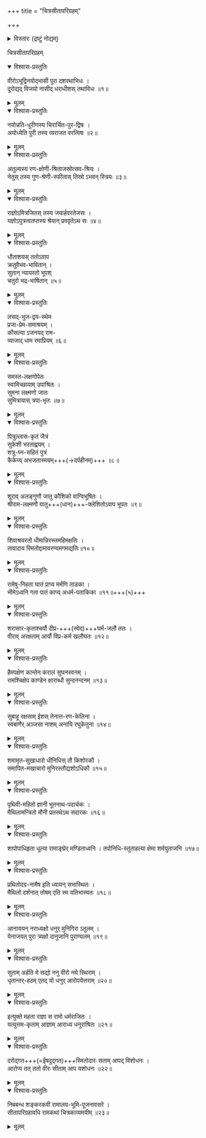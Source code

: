 +++
title = "चित्रसीतापरिग्रहम्"

+++

<details><summary>विस्तारः (द्रष्टुं नोद्यम्)</summary>

Below is a kavya, composed by me, on the auspicious occasion of Bhumipujana. The poem, in 22 verses, composed entirely in the dushkara Gomutrikabandha, narrates the story of Shri Rama till his marriage with Sita. 

इति शङ्करः।

- कर्ता - राजारामजशङ्करः
- गोमूत्रिकाबन्धे ऽस्ति।
</details>


  

चित्रसीतापरिग्रहम्




<details open><summary>विश्वास-प्रस्तुतिः</summary>

वीरोऽभूद्विनयोद्भासी पुरा दशरथाभिधः ।  
दूरोद्यद् विजयो नासीद् धराधीशस् तथाविधः ॥१॥
</details>

<details><summary>मूलम्</summary>

वीरोऽभूद् विनयोद्भासी पुरा दशरथाभिधः ।  
दूरोद्यद्-विजयो नासीद्-धराधीशस् तथाविधः ॥१॥
</details>


<details open><summary>विश्वास-प्रस्तुतिः</summary>

नयोन्नति-धुरीणस्य चिरार्चित-पुर-द्विषः ।  
अयोध्येति पुरी तस्य व्यराजत वरत्विषः ॥२॥
</details>

<details><summary>मूलम्</summary>

नयोन्नति-धुरीणस्य चिरार्चित-पुर-द्विषः ।  
अयोध्येति पुरी तस्य व्यराजत वरत्विषः ॥२॥
</details>


<details open><summary>विश्वास-प्रस्तुतिः</summary>

अतुल्यस्य रण-क्षोणी-श्रिताजस्रोत्सव-श्रियः ।  
नेतुस् तस्य गुण-श्रेणी-स्फीतास् तिस्रो ऽभवन् स्त्रियः ॥३॥
</details>

<details><summary>मूलम्</summary>

अतुल्यस्य रण-क्षोणी-श्रिताजस्रोत्सव-श्रियः ।  
नेतुस् तस्य गुण-श्रेणी-स्फीतास् तिस्रो ऽभवन् स्त्रियः ॥३॥
</details>



<details open><summary>विश्वास-प्रस्तुतिः</summary>

राज्ञोऽमित्रजितस् तस्य जयार्हवरतेजसः ।  
यज्ञोऽपुत्रत्वतप्तस्य श्रेयान् प्रववृतेऽथ सः ॥४॥
</details>

<details><summary>मूलम्</summary>

राज्ञोऽमित्रजितस्तस्य जयार्हवरतेजसः ।
यज्ञोऽपुत्रत्वतप्तस्य श्रेयान्प्रववृतेऽथ सः ॥४॥
</details>





<details open><summary>विश्वास-प्रस्तुतिः</summary>

धौताशयस् ततोऽवाप  
क्रतुवैभव-भावितान् ।  
सुतान् न्यायरतो भूपश्  
चतुरो भद्र-भाषितान् ॥५॥
</details>

<details><summary>मूलम्</summary>

धौताशयस्ततोऽवाप क्रतुवैभवभावितान् ।  
सुतान्न्यायरतो भूपश्चतुरो भद्रभाषितान् ॥५॥
</details>




<details open><summary>विश्वास-प्रस्तुतिः</summary>

लसद्-भुज-द्वय-स्थेम  
प्रजा-प्रेम-समाश्रयम् ।  
कौसल्या ऽजनयद् राम-  
व्याजाद् धाम रमाप्रियम् ॥६॥
</details>

<details><summary>मूलम्</summary>

लसद्भुजद्वयस्थेम प्रजाप्रेमसमाश्रयम् ।  
कौसल्याजनयद्रामव्याजाद्धाम रमाप्रियम् ॥६॥
</details>




<details open><summary>विश्वास-प्रस्तुतिः</summary>

समस्त-लक्षणोपेतः  
स्वामिच्छायाम् उपाश्रितः ।  
सुमना लक्ष्मणो जातः  
सुमित्रायास् त्रपा-भृतः ॥७॥
</details>

<details><summary>मूलम्</summary>

समस्तलक्षणोपेतः स्वामिच्छायामुपाश्रितः ।  
सुमना लक्ष्मणो जातः सुमित्रायास्त्रपाभृतः ॥७॥
</details>




<details open><summary>विश्वास-प्रस्तुतिः</summary>

पित्रुल्लास-कृतं जैत्रं  
सुकेशी भरताह्वयम् ।  
शत्रु-घ्न-सहितं पुत्रं  
कैकेय्य् अभजतास्मयम्+++(→दर्पहीनम्)+++ ॥८॥
</details>

<details><summary>मूलम्</summary>

पित्रुल्लासकृतं जैत्रं सुकेशी भरताह्वयम् ।  
शत्रुघ्नसहितं पुत्रं कैकेय्यभजतास्मयम् ॥८॥
</details>




<details open><summary>विश्वास-प्रस्तुतिः</summary>

शूराव् अलङ्गुणौ जातु कौशिको वाग्विभूषितः ।  
श्रीराम-लक्ष्मणौ यातु+++(धान)+++-क्लेशितोऽवाप भूपतः ॥९॥
</details>

<details><summary>मूलम्</summary>

शूरावलङ्गुणौ जातु कौशिको वाग्विभूषितः ।  
श्रीरामलक्ष्मणौ यातुक्लेशितोऽवाप भूपतः ॥९॥
</details>




<details open><summary>विश्वास-प्रस्तुतिः</summary>

शिवाश्रयरतो धीमान्निरस्तमहिमक्षतिः ।  
तावादाय स्मितोद्दामावरण्यमगमद्यतिः॥१०॥
</details>

<details><summary>मूलम्</summary>

शिवाश्रयरतो धीमान्निरस्तमहिमक्षतिः ।  
तावादाय स्मितोद्दामावरण्यमगमद्यतिः॥१०॥
</details>




<details open><summary>विश्वास-प्रस्तुतिः</summary>

रामेषु-निहता घातं प्राप्य मर्मणि ताडका ।  
भीमेऽध्वनि गता पातं काप्य् अधर्म-पताकिका ॥११॥+++(५)+++
</details>

<details><summary>मूलम्</summary>

रामेषुनिहता घातं प्राप्य मर्मणि ताडका ।  
भीमेऽध्वनि गता पातं काप्यधर्मपताकिका ॥११॥
</details>




<details open><summary>विश्वास-प्रस्तुतिः</summary>

शरासार-कृताश्चर्यौ दीप्र-+++(स्वेद)+++घर्म-जलौ ततः ।  
वीराव् अरक्षताम् आर्यौ विप्र-कर्म खलौघतः ॥१२॥
</details>

<details><summary>मूलम्</summary>

शरासारकृताश्चर्यौ दीप्रघर्मजलौ ततः ।  
वीरावरक्षतामार्यौ विप्रकर्म खलौघतः ॥१२॥
</details>




<details open><summary>विश्वास-प्रस्तुतिः</summary>

हैमपक्षेण कान्तेन करालं सुघनस्वनम् ।  
रामश्चिक्षेप काण्डेन क्षाराब्धौ सुन्दनन्दनम् ॥१३॥
</details>

<details><summary>मूलम्</summary>

हैमपक्षेण कान्तेन करालं सुघनस्वनम् ।  
रामश्चिक्षेप काण्डेन क्षाराब्धौ सुन्दनन्दनम् ॥१३॥
</details>




<details open><summary>विश्वास-प्रस्तुतिः</summary>

सुबाहू रक्षसाम् ईशस् तेनात्त-रण-केलिना ।  
स्वबाणैर् अञ्जसा नाशम् अनायि रघुकेतुना ॥१४॥
</details>

<details><summary>मूलम्</summary>

सुबाहू रक्षसामीशस्तेनात्तरणकेलिना ।  
स्वबाणैरञ्जसा नाशमनायि रघुकेतुना ॥१४॥
</details>




<details open><summary>विश्वास-प्रस्तुतिः</summary>

शमामृत-सुखाधारो धीनिधिस् तौ किशोरकौ ।  
समापित-मखाचारो मुनिरस्तौद्यशोऽधिकौ ॥१५॥
</details>

<details><summary>मूलम्</summary>

शमामृतसुखाधारो धीनिधिस्तौ किशोरकौ ।  
समापितमखाचारो मुनिरस्तौद्यशोऽधिकौ ॥१५॥
</details>




<details open><summary>विश्वास-प्रस्तुतिः</summary>

पृथिवी-महितो ज्ञानी भूतनाथ-पदार्चकः ।  
मैथिलामन्त्रितो मौनी प्रतस्थेऽथ सदारकः ॥१६॥
</details>

<details><summary>मूलम्</summary>

पृथिवीमहितो ज्ञानी भूतनाथपदार्चकः ।  
मैथिलामन्त्रितो मौनी प्रतस्थेऽथ सदारकः ॥१६॥
</details>




<details open><summary>विश्वास-प्रस्तुतिः</summary>

शापोपाधिहृता धूल्या रामाङ्घ्रेर् मण्डिताध्वनि ।
तपोनिधि-स्तुताहल्या क्षेमा शर्मयुताजनि ॥१७॥
</details>

<details><summary>मूलम्</summary>

शापोपाधिहृता धूल्या रामाङ्घ्रेर्मण्डिताध्वनि ।  
तपोनिधिस्तुताहल्या क्षेमा शर्मयुताजनि ॥१७॥
</details>




<details open><summary>विश्वास-प्रस्तुतिः</summary>

प्रथितोदग्र-नामैष इति ध्यायन् सभास्थितः ।  
मैथिलो दर्शनात् तोषम् एति स्म यतिभास्वतः ॥१८॥
</details>

<details><summary>मूलम्</summary>

प्रथितोदग्रनामैष इति ध्यायन्सभास्थितः ।  
मैथिलो दर्शनात्तोषमेति स्म यतिभास्वतः ॥१८॥
</details>




<details open><summary>विश्वास-प्रस्तुतिः</summary>

आनाययन् नराध्यक्षो धनुर् मुनिगिरा ऽतुलम् ।  
येनाजयत् पुरा त्र्यक्षो दानुजानि पुराण्यलम् ॥१९॥
</details>

<details><summary>मूलम्</summary>

आनाययन्नराध्यक्षो धनुर्मुनिगिरातुलम् ।  
येनाजयत्पुरा त्र्यक्षो दानुजानि पुराण्यलम् ॥१९॥
</details>




<details open><summary>विश्वास-प्रस्तुतिः</summary>

सुताम् अर्हति मे सद्यो ननु वीरो नये स्थिराम् ।  
धृतान्तर्-हठम् एतद् यो धनुर् आरोपयेत्तराम् ॥२०॥
</details>

<details><summary>मूलम्</summary>

सुतामर्हति मे सद्यो ननु वीरो नये स्थिराम् ।  
धृतान्तर्हठमेतद्यो धनुरारोपयेत्तराम् ॥२०॥
</details>




<details open><summary>विश्वास-प्रस्तुतिः</summary>

इत्युक्ते महता राज्ञा स रामो धर्मराजितः ।  
यत्युत्तम-कृताम् आज्ञाम् आराध्य धनुराश्रितः ॥२१॥
</details>

<details><summary>मूलम्</summary>

इत्युक्ते महता राज्ञा स रामो धर्मराजितः ।  
यत्युत्तमकृतामाज्ञामाराध्य धनुराश्रितः ॥२१॥
</details>




<details open><summary>विश्वास-प्रस्तुतिः</summary>

दरोद्गत+++(=ईषदुद्गत)+++स्मितोदारः सताम् आपद् विशोधनः ।  
आरोप्य तत् ततो वीरः सीताम् आप यशोधनः ॥२२॥
</details>

<details><summary>मूलम्</summary>

दरोद्गतस्मिरोदारः सतामापद्विशोधनः ।  
आरोप्य तत्ततो वीरः सीतामाप यशोधनः ॥२२॥
</details>




<details open><summary>विश्वास-प्रस्तुतिः</summary>

निबबन्ध शङ्करकवी रामालय-भूमि-पूजनावसरे ।  
सीतापरिग्रहावधि रामकथां चित्रकाव्यमयीम् ॥२३॥
</details>

<details><summary>मूलम्</summary>

निबबन्ध शङ्करकवी रामालयभूमिपूजनावसरे ।  
सीतापरिग्रहावधि रामकथां चित्रकाव्यमयीम् ॥२३॥
</details>

